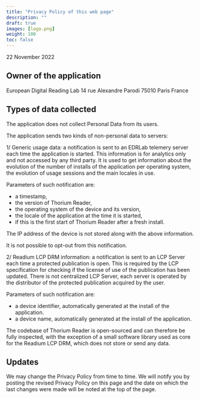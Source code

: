 ```yaml
---
title: "Privacy Policy of this web page"
description: ""
draft: true
images: [logo.png]
weight: 100
toc: false
---
```




22 November 2022

## Owner of the application

European Digital Reading Lab
14 rue Alexandre Parodi
75010 Paris
France

## Types of data collected

The application does not collect Personal Data from its users.

The application sends two kinds of non-personal data to servers:

1/ Generic usage data: a notification is sent to an EDRLab telemery server each time the application is started. This information is for analytics only and not accessed by any third party. It is used to get information about the evolution of the number of installs of the application per operating system, the evolution of usage sessions and the main locales in use.

Parameters of such notification are:

* a timestamp,
* the version of Thorium Reader,
* the operating system of the device and its version,
* the locale of the application at the time it is started,
* if this is the first start of Thorium Reader after a fresh install.

The IP address of the device is not stored along with the above information.

It is not possible to opt-out from this notification.

2/ Readium LCP DRM information: a notification is sent to an LCP Server each time a protected publication is open. This is required by the LCP specification for checking if the license of use of the publication has been updated. There is not centralized LCP Server, each server is operated by the distributor of the protected publication acquired by the user.

Parameters of such notification are:

* a device identifier, automatically generated at the install of the application.
* a device name, automatically generated at the install of the application.

The codebase of Thorium Reader is open-sourced and can therefore be fully inspected, with the exception of a small software library used as core for the Readium LCP DRM, which does not store or send any data.

## Updates

We may change the Privacy Policy from time to time. We will notify you by posting the revised Privacy Policy on this page and the date on which the last changes were made will be noted at the top of the page.

